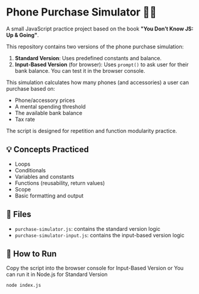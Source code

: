 # Phone Purchase Simulator 💸📱

A small JavaScript practice project based on the book **"You Don’t Know JS: Up & Going"**.

This repository contains two versions of the phone purchase simulation:

1. **Standard Version**: Uses predefined constants and balance.
2. **Input-Based Version** (for browser): Uses `prompt()` to ask user for their bank balance. You can test it in the browser console.

This simulation calculates how many phones (and accessories) a user can purchase based on:
- Phone/accessory prices
- A mental spending threshold
- The available bank balance
- Tax rate

The script is designed for repetition and function modularity practice.

## 💡 Concepts Practiced
- Loops
- Conditionals
- Variables and constants
- Functions (reusability, return values)
- Scope
- Basic formatting and output

## 📂 Files
- `purchase-simulator.js`: contains the standard version logic
- `purchase-simulator-input.js`: contains the input-based version logic

## 🚀 How to Run
Copy the script into the browser console for Input-Based Version
or You can run it in Node.js for Standard Version
```bash
node index.js
